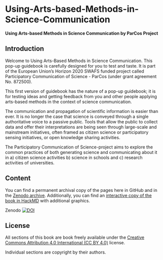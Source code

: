 # Using-Arts-based-Methods-in-Science-Communication
**Using Arts-based Methods in Science Communication by ParCos Project**

## Introduction
Welcome to Using Arts-Based Methods in Science Communication. This pop-up guidebook is carefully designed for you to test and taste. It is part of the European Union’s Horizon 2020 SWAFS funded project called Participatory Communication of Science - ParCos (under grant agreement No. 872500).

This first version of guidebook has the nature of a pop-up guidebook; it is for testing ideas and getting feedback from you and other people applying arts-based methods in the context of science communication.

The communication and propagation of scientific information is easier than ever. It is no longer the case that science is conveyed through a single authoritative voice to a passive public. Tools that allow the public to collect data and offer their interpretations are being seen through large-scale and mainstream initiatives, often framed as citizen science or participatory sensing initiatives, or open knowledge sharing activities.

The Participatory Communication of Science-project aims to explore the common practices of both generating science and communicating about it in a) citizen science activities b) science in schools and c) research activities of universities.

## Content
You can find a permanent archival copy of the pages here in GitHub and in the [Zenodo archive](https://doi.org/10.5281/zenodo.7276031). Additionally, you can find an [interactive copy of the book in HackMD](https://hackmd.io/@art-based-methods-guidebook/ryj6_2rKU) with additional graphics.

Zenodo [![DOI](https://zenodo.org/badge/DOI/10.5281/zenodo.7276031.svg)](https://doi.org/10.5281/zenodo.7276031)

## License
All sections of this book are book freely available under the [Creative Commons Attribution 4.0 International (CC BY 4.0)](https://creativecommons.org/licenses/by/4.0/) license.

Individual sections are copyright by their authors.
